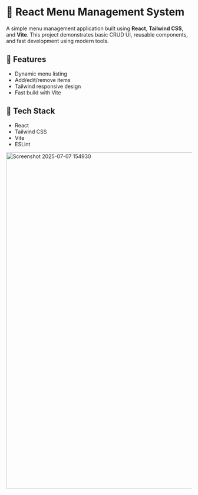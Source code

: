 # 🧾 React Menu Management System

A simple menu management application built using **React**, **Tailwind CSS**, and **Vite**. This project demonstrates basic CRUD UI, reusable components, and fast development using modern tools.



## 🚀 Features

- Dynamic menu listing
- Add/edit/remove items
- Tailwind responsive design
- Fast build with Vite

## 🧰 Tech Stack



- React
- Tailwind CSS
- Vite
- ESLint


<img width="1919" height="912" alt="Screenshot 2025-07-07 154930" src="https://github.com/user-attachments/assets/c4f6e172-a831-4fed-8fde-7e0102df0ee2" />
